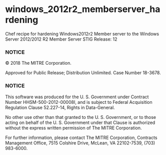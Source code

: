 # windows_2012r2_memberserver_hardening

Chef recipe for hardening Windows2012r2 Member server to the Windows Server 2012/2012 R2 Member Server STIG Release: 12

### NOTICE  

© 2018 The MITRE Corporation.  

Approved for Public Release; Distribution Unlimited. Case Number 18-3678.    

### NOTICE  

This software was produced for the U. S. Government under Contract Number HHSM-500-2012-00008I, and is subject to Federal Acquisition Regulation Clause 52.227-14, Rights in Data-General.    

No other use other than that granted to the U. S. Government, or to those acting on behalf of the U. S. Government under that Clause is authorized without the express written permission of The MITRE Corporation.   

For further information, please contact The MITRE Corporation, Contracts Management Office, 7515 Colshire Drive, McLean, VA  22102-7539, (703) 983-6000.  

